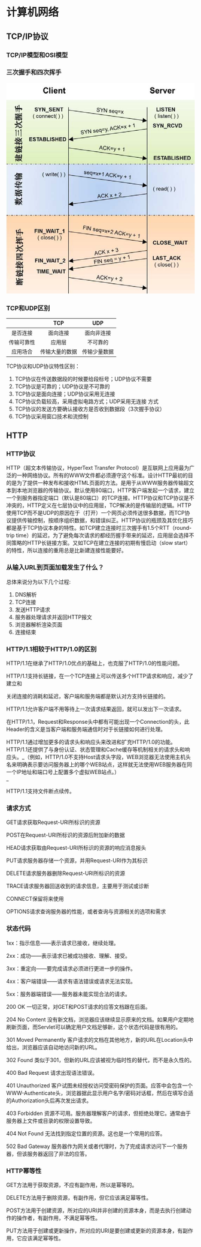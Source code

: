 # 计算机网络

## TCP/IP协议

### TCP/IP模型和OSI模型

### 三次握手和四次挥手

![](/assets/network-tcp-01.jpg)

### TCP和UDP区别

|  | TCP | UDP |
| :---: | :---: | :---: |
| 是否连接 | 面向连接 | 面向非连接 |
| 传输可靠性 | 应用层 | 不可靠的 |
| 应用场合 | 传输大量的数据 | 传输少量数据 |

TCP协议和UDP协议特性区别：

1. TCP协议在传送数据段的时候要给段标号；UDP协议不需要
2. TCP协议是可靠的；UDP协议是不可靠的
3. TCP协议是面向连接；UDP协议采用无连接
4. TCP协议负载较高，采用虚拟电路方式；UDP采用无连接
   方式
5. TCP协议的发送方要确认接收方是否收到数据段（3次握手协议）
6. TCP协议采用窗口技术和流控制

## HTTP

### HTTP协议

HTTP（超文本传输协议，HyperText Transfer Protocol）是互联网上应用最为广泛的一种网络协议。所有的WWW文件都必须遵守这个标准。设计HTTP最初的目的是为了提供一种发布和接收HTML页面的方法。是用于从WWW服务器传输超文本到本地浏览器的传输协议。默认使用80端口，HTTP客户端发起一个请求，建立一个到服务器指定端口（默认是80端口）的TCP连接。HTTP协议和TCP协议是不冲突的，HTTP定义在七层协议中的应用层，TCP解决的是传输层的逻辑。HTTP使用TCP而不是UDP的原因在于（打开）一个网页必须传送很多数据，而TCP协议提供传输控制，按顺序组织数据，和错误纠正。HTTP协议的瓶颈及其优化技巧都是基于TCP协议本身的特性。如TCP建立连接时三次握手有1.5个RTT（round-trip time）的延迟，为了避免每次请求的都经历握手带来的延迟，应用层会选择不同策略的HTTP长链接方案。又如TCP在建立连接的初期有慢启动（slow start）的特性，所以连接的重用总是比新建连接性能要好。

### 从输入URL到页面加载发生了什么？

总体来说分为以下几个过程:

1. DNS解析
2. TCP连接
3. 发送HTTP请求
4. 服务器处理请求并返回HTTP报文
5. 浏览器解析渲染页面
6. 连接结束

### HTTP/1.1相较于HTTP/1.0的区别

HTTP/1.1在继承了HTTP/1.0优点的基础上，也克服了HTTP/1.0的性能问题。

HTTP/1.1支持长链接，在一个TCP连接上可以传送多个HTTP请求和响应，减少了建立和

关闭连接的消耗和延迟，客户端和服务端都是默认对方支持长链接的。

HTTP/1.1允许客户端不用等待上一次请求结果返回，就可以发出下一次请求。

在HTTP/1.1，Request和Response头中都有可能出现一个Connection的头，此Header的含义是当客户端和服务端通信时对于长链接如何进行处理。

HTTP/1.1通过增加更多的请求头和响应头来改进和扩充HTTP/1.0的功能。HTTP/1.1还提供了与身份认证、状态管理和Cache缓存等机制相关的请求头和响应头。_（例如，HTTP/1.0不支持Host请求头字段，WEB浏览器无法使用主机头名来明确表示要访问服务器上的哪个WEB站点，这样就无法使用WEB服务器在同一个IP地址和端口号上配置多个虚拟WEB站点。）    
_

HTTP/1.1支持文件断点续传。

### 请求方式

GET请求获取Request-URI所标识的资源

POST在Request-URI所标识的资源后附加新的数据

HEAD请求获取由Request-URI所标识的资源的响应消息报头

PUT请求服务器存储一个资源，并用Request-URI作为其标识

DELETE请求服务器删除Request-URI所标识的资源

TRACE请求服务器回送收到的请求信息，主要用于测试或诊断

CONNECT保留将来使用

OPTIONS请求查询服务器的性能，或者查询与资源相关的选项和需求

### 状态代码

1xx：指示信息——表示请求已接收，继续处理。

2xx：成功——表示请求已被成功接收、理解、接受。

3xx：重定向——要完成请求必须进行更进一步的操作。

4xx：客户端错误——请求有语法错误或请求无法实现。

5xx：服务器端错误——服务器未能实现合法的请求。

 

200 OK 一切正常，对GET和POST请求的应答文档跟在后面。

204 No Content 没有新文档，浏览器应该继续显示原来的文档。如果用户定期地刷新页面，而Servlet可以确定用户文档足够新，这个状态代码是很有用的。

301 Moved Permanently 客户请求的文档在其他地方，新的URL在Location头中给出，浏览器应该自动地访问新的URL。

302 Found 类似于301，但新的URL应该被视为临时性的替代，而不是永久性的。

400 Bad Request 请求出现语法错误。

401 Unauthorized 客户试图未经授权访问受密码保护的页面。应答中会包含一个WWW-Authenticate头，浏览器据此显示用户名字/密码对话框，然后在填写合适的Authorization头后再次发出请求。

403 Forbidden 资源不可用。服务器理解客户的请求，但拒绝处理它。通常由于服务器上文件或目录的权限设置导致。

404 Not Found 无法找到指定位置的资源。这也是一个常用的应答。

502 Bad Gateway 服务器作为网关或者代理时，为了完成请求访问下一个服务器，但该服务器返回了非法的应答。

### HTTP幂等性

GET方法用于获取资源，不应有副作用，所以是幂等的。

DELETE方法用于删除资源，有副作用，但它应该满足幂等性。

POST方法用于创建资源，所对应的URI并非创建的资源本身，而是去执行创建动作的操作者，有副作用，不满足幂等性。

PUT方法用于创建或更新操作，所对应的URI是要创建或更新的资源本身，有副作用，它应该满足幂等性。


